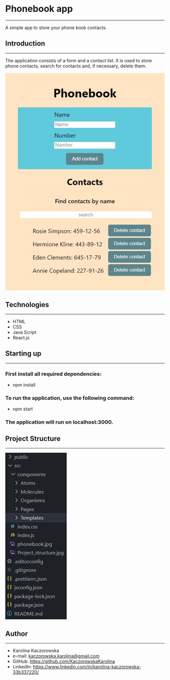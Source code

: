 # Phonebook app

---

A simple app to store your phone book contacts.

## Introduction

---

The application consists of a form and a contact list. It is used to store phone
contacts, search for contacts and, if necessary, delete them.

![Phonebook](src/phonebook.jpg)

## Technologies

---

- HTML
- CSS
- Java Script
- React.js

## Starting up

---

### First install all required dependencies:

- npm install

### To run the application, use the following command:

- npm start

### The application will run on localhost:3000.

## Project Structure

---

![Project structure](src/Project_structure.jpg)

## Author

---

- Karolina Kaczorowska
- e-mail: kaczorowska.karolina@gmail.com
- GitHub: https://github.com/KaczorowskaKarolina
- LinkedIn: https://www.linkedin.com/in/karolina-kaczorowska-33b337220/
